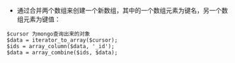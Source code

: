 - 通过合并两个数组来创建一个新数组，其中的一个数组元素为键名，另一个数组元素为键值：

```
$cursor 为mongo查询出来的对象
$data = iterator_to_array($cursor);
$ids = array_column($data, '_id');
$data = array_combine($ids, $data);
```
